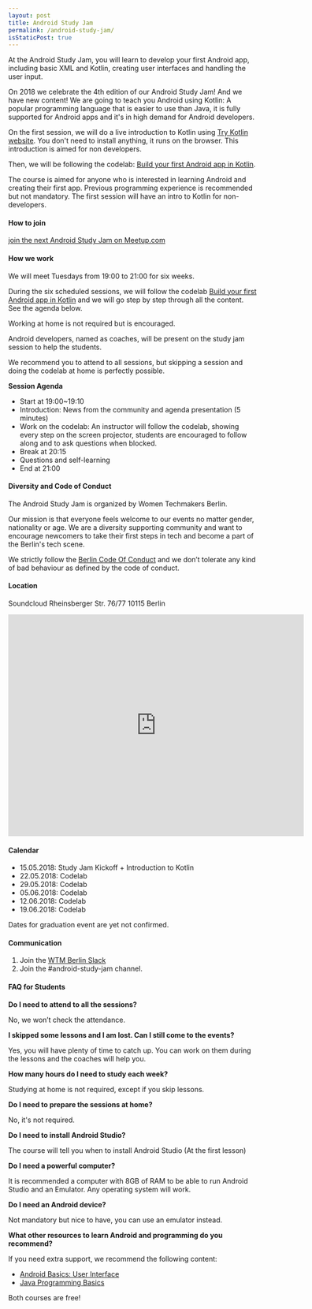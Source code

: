 ```yaml
---
layout: post
title: Android Study Jam
permalink: /android-study-jam/
isStaticPost: true
---
```

<img class="img-responsive feature-image" src="{{ site.baseurl }}/img/posts/android-study-jam.jpg" style="display:none">

At the Android Study Jam, you will learn to develop your
first Android app, including basic XML and Kotlin, creating user interfaces and
handling the user input.

On 2018 we celebrate the 4th edition of our Android Study Jam!
And we have new content! We are going to teach you Android using Kotlin:
A popular programming language that is easier to
use than Java, it is fully supported for Android apps and it's in high demand for Android
developers.

On the first session, we will do a live introduction to Kotlin using [Try Kotlin website](https://try.kotlinlang.org/).
You don't need to install anything, it runs on the browser. This introduction is
aimed for non developers.

Then, we will be following the codelab: [Build your first Android app in Kotlin](https://codelabs.developers.google.com/codelabs/build-your-first-android-app-kotlin/#0).

The course is aimed for anyone who is interested in learning Android and
creating their first app. Previous programming experience is recommended but
not mandatory. The first session will have an intro to Kotlin for non-developers.

#### How to join

[join the next Android Study Jam on Meetup.com](https://www.meetup.com/women-techmakers-berlin/events/)

#### How we work

We will meet Tuesdays from 19:00 to 21:00 for six weeks.

During the six scheduled sessions, we will follow the codelab
[Build your first Android app in Kotlin](https://codelabs.developers.google.com/codelabs/build-your-first-android-app-kotlin/#0)
and we will go step by step through all the content. See the agenda below.

Working at home is not required but is encouraged.

Android developers, named as coaches, will be present on
the study jam session to help the students.

We recommend you to attend to all sessions, but skipping a session and doing the
codelab at home is perfectly possible.

**Session Agenda**

- Start at 19:00~19:10
- Introduction: News from the community and agenda presentation (5 minutes)
- Work on the codelab: An instructor will follow the codelab, showing every step on the screen projector, students are encouraged to follow along and to ask questions when blocked.
- Break at 20:15
- Questions and self-learning
- End at 21:00

#### Diversity and Code of Conduct

The Android Study Jam is organized by Women Techmakers Berlin.

Our mission is that everyone feels welcome to our events no matter gender,
nationality or age. We are a diversity supporting community and want to
encourage newcomers to take their first steps in tech and become a part of the
Berlin's tech scene.

We strictly follow the [Berlin Code Of Conduct](http://berlincodeofconduct.org/)
and we don’t tolerate any kind of bad behaviour as defined by the code of conduct.

#### Location

Soundcloud
Rheinsberger Str. 76/77
10115 Berlin

<iframe src="https://www.google.com/maps/embed?pb=!1m18!1m12!1m3!1d2426.7933667539633!2d13.392551315644978!3d52.53717267981745!2m3!1f0!2f0!3f0!3m2!1i1024!2i768!4f13.1!3m3!1m2!1s0x47a851f11cea3617%3A0xd4277880007598c2!2sSoundcloud+HQ!5e0!3m2!1sen!2sde!4v1522512762033" width="600" height="450" frameborder="0" style="border:0" allowfullscreen></iframe>

#### Calendar

- 15.05.2018: Study Jam Kickoff + Introduction to Kotlin
- 22.05.2018: Codelab
- 29.05.2018: Codelab
- 05.06.2018: Codelab
- 12.06.2018: Codelab
- 19.06.2018: Codelab

Dates for graduation event are yet not confirmed.

#### Communication

1. Join the [WTM Berlin Slack](https://womentechmakersberlin.slack.com/)
2. Join the #android-study-jam channel.

#### FAQ for Students

**Do I need to attend to all the sessions?**

No, we won’t check the attendance.

**I skipped some lessons and I am lost. Can I still come to the events?**

Yes, you will have plenty of time to catch up. You can work on them during the lessons and the coaches will help you.

**How many hours do I need to study each week?**

Studying at home is not required, except if you skip lessons.

**Do I need to prepare the sessions at home?**

No, it's not required.

**Do I need to install Android Studio?**

The course will tell you when to install Android Studio (At the first lesson)

**Do I need a powerful computer?**

It is recommended a computer with 8GB of RAM to be able to run Android Studio and an Emulator. Any operating system will work.

**Do I need an Android device?**

Not mandatory but nice to have, you can use an emulator instead.

**What other resources to learn Android and programming do you recommend?**

If you need extra support, we recommend the following content:

- [Android Basics: User Interface](https://eu.udacity.com/course/android-basics-user-interface--ud834)
- [Java Programming Basics](https://eu.udacity.com/course/java-programming-basics--ud282)

Both courses are free!

